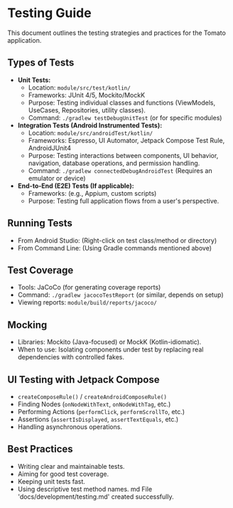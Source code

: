 # Testing Guide

This document outlines the testing strategies and practices for the Tomato application.

## Types of Tests

- **Unit Tests:**
  - Location: `module/src/test/kotlin/`
  - Frameworks: JUnit 4/5, Mockito/MockK
  - Purpose: Testing individual classes and functions (ViewModels, UseCases, Repositories, utility classes).
  - Command: `./gradlew testDebugUnitTest` (or for specific modules)
- **Integration Tests (Android Instrumented Tests):**
  - Location: `module/src/androidTest/kotlin/`
  - Frameworks: Espresso, UI Automator, Jetpack Compose Test Rule, AndroidJUnit4
  - Purpose: Testing interactions between components, UI behavior, navigation, database operations, and permission handling.
  - Command: `./gradlew connectedDebugAndroidTest` (Requires an emulator or device)
- **End-to-End (E2E) Tests (If applicable):**
  - Frameworks: (e.g., Appium, custom scripts)
  - Purpose: Testing full application flows from a user's perspective.

## Running Tests

- From Android Studio: (Right-click on test class/method or directory)
- From Command Line: (Using Gradle commands mentioned above)

## Test Coverage

- Tools: JaCoCo (for generating coverage reports)
- Command: `./gradlew jacocoTestReport` (or similar, depends on setup)
- Viewing reports: `module/build/reports/jacoco/`

## Mocking

- Libraries: Mockito (Java-focused) or MockK (Kotlin-idiomatic).
- When to use: Isolating components under test by replacing real dependencies with controlled fakes.

## UI Testing with Jetpack Compose

- `createComposeRule()` / `createAndroidComposeRule()`
- Finding Nodes (`onNodeWithText`, `onNodeWithTag`, etc.)
- Performing Actions (`performClick`, `performScrollTo`, etc.)
- Assertions (`assertIsDisplayed`, `assertTextEquals`, etc.)
- Handling asynchronous operations.

## Best Practices

- Writing clear and maintainable tests.
- Aiming for good test coverage.
- Keeping unit tests fast.
- Using descriptive test method names.
md
File 'docs/development/testing.md' created successfully.

